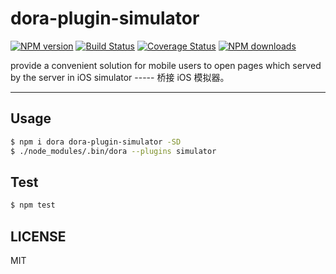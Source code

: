 # dora-plugin-simulator

[![NPM version](https://img.shields.io/npm/v/dora-plugin-simulator.svg?style=flat)](https://npmjs.org/package/dora-plugin-simulator)
[![Build Status](https://img.shields.io/travis/dora-js/dora-plugin-simulator.svg?style=flat)](https://travis-ci.org/dora-js/dora-plugin-simulator)
[![Coverage Status](https://img.shields.io/coveralls/dora-js/dora-plugin-simulator.svg?style=flat)](https://coveralls.io/r/dora-js/dora-plugin-simulator)
[![NPM downloads](http://img.shields.io/npm/dm/dora-plugin-simulator.svg?style=flat)](https://npmjs.org/package/dora-plugin-simulator)

provide a convenient solution for mobile users to open pages which served by the server in iOS simulator ----- 桥接 iOS 模拟器。

---

## Usage

```bash
$ npm i dora dora-plugin-simulator -SD
$ ./node_modules/.bin/dora --plugins simulator
```

## Test

```bash
$ npm test
```

## LICENSE

MIT

